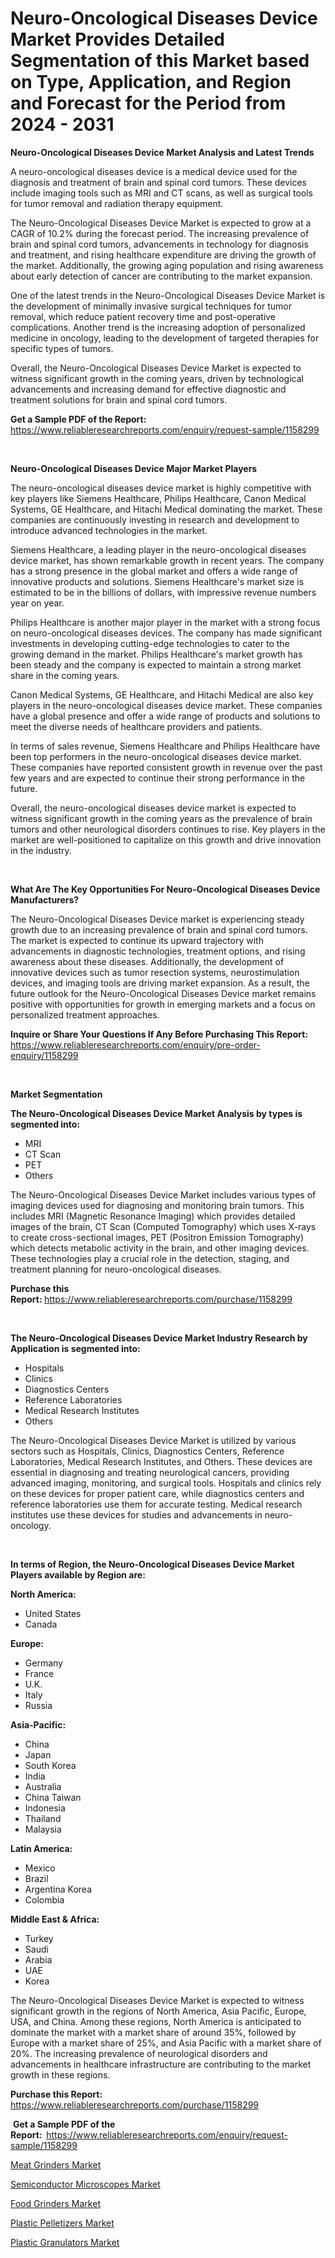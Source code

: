 <p><h1>Neuro-Oncological Diseases Device Market Provides Detailed Segmentation of this Market based on Type, Application, and Region and Forecast for the Period from 2024 - 2031</h1></p><p><strong>Neuro-Oncological Diseases Device Market Analysis and Latest Trends</strong></p>
<p><p>A neuro-oncological diseases device is a medical device used for the diagnosis and treatment of brain and spinal cord tumors. These devices include imaging tools such as MRI and CT scans, as well as surgical tools for tumor removal and radiation therapy equipment.</p><p>The Neuro-Oncological Diseases Device Market is expected to grow at a CAGR of 10.2% during the forecast period. The increasing prevalence of brain and spinal cord tumors, advancements in technology for diagnosis and treatment, and rising healthcare expenditure are driving the growth of the market. Additionally, the growing aging population and rising awareness about early detection of cancer are contributing to the market expansion.</p><p>One of the latest trends in the Neuro-Oncological Diseases Device Market is the development of minimally invasive surgical techniques for tumor removal, which reduce patient recovery time and post-operative complications. Another trend is the increasing adoption of personalized medicine in oncology, leading to the development of targeted therapies for specific types of tumors.</p><p>Overall, the Neuro-Oncological Diseases Device Market is expected to witness significant growth in the coming years, driven by technological advancements and increasing demand for effective diagnostic and treatment solutions for brain and spinal cord tumors.</p></p>
<p><strong>Get a Sample PDF of the Report:&nbsp;</strong> <a href="https://www.reliableresearchreports.com/enquiry/request-sample/1158299">https://www.reliableresearchreports.com/enquiry/request-sample/1158299</a></p>
<p>&nbsp;</p>
<p><strong>Neuro-Oncological Diseases Device Major Market Players</strong></p>
<p><p>The neuro-oncological diseases device market is highly competitive with key players like Siemens Healthcare, Philips Healthcare, Canon Medical Systems, GE Healthcare, and Hitachi Medical dominating the market. These companies are continuously investing in research and development to introduce advanced technologies in the market.</p><p>Siemens Healthcare, a leading player in the neuro-oncological diseases device market, has shown remarkable growth in recent years. The company has a strong presence in the global market and offers a wide range of innovative products and solutions. Siemens Healthcare's market size is estimated to be in the billions of dollars, with impressive revenue numbers year on year.</p><p>Philips Healthcare is another major player in the market with a strong focus on neuro-oncological diseases devices. The company has made significant investments in developing cutting-edge technologies to cater to the growing demand in the market. Philips Healthcare's market growth has been steady and the company is expected to maintain a strong market share in the coming years.</p><p>Canon Medical Systems, GE Healthcare, and Hitachi Medical are also key players in the neuro-oncological diseases device market. These companies have a global presence and offer a wide range of products and solutions to meet the diverse needs of healthcare providers and patients.</p><p>In terms of sales revenue, Siemens Healthcare and Philips Healthcare have been top performers in the neuro-oncological diseases device market. These companies have reported consistent growth in revenue over the past few years and are expected to continue their strong performance in the future.</p><p>Overall, the neuro-oncological diseases device market is expected to witness significant growth in the coming years as the prevalence of brain tumors and other neurological disorders continues to rise. Key players in the market are well-positioned to capitalize on this growth and drive innovation in the industry.</p></p>
<p>&nbsp;</p>
<p><strong>What Are The Key Opportunities For Neuro-Oncological Diseases Device Manufacturers?</strong></p>
<p><p>The Neuro-Oncological Diseases Device market is experiencing steady growth due to an increasing prevalence of brain and spinal cord tumors. The market is expected to continue its upward trajectory with advancements in diagnostic technologies, treatment options, and rising awareness about these diseases. Additionally, the development of innovative devices such as tumor resection systems, neurostimulation devices, and imaging tools are driving market expansion. As a result, the future outlook for the Neuro-Oncological Diseases Device market remains positive with opportunities for growth in emerging markets and a focus on personalized treatment approaches.</p></p>
<p><strong>Inquire or Share Your Questions If Any Before Purchasing This Report:</strong> <a href="https://www.reliableresearchreports.com/enquiry/pre-order-enquiry/1158299">https://www.reliableresearchreports.com/enquiry/pre-order-enquiry/1158299</a></p>
<p>&nbsp;</p>
<p><strong>Market Segmentation</strong></p>
<p><strong>The Neuro-Oncological Diseases Device Market Analysis by types is segmented into:</strong></p>
<p><ul><li>MRI</li><li>CT Scan</li><li>PET</li><li>Others</li></ul></p>
<p><p>The Neuro-Oncological Diseases Device Market includes various types of imaging devices used for diagnosing and monitoring brain tumors. This includes MRI (Magnetic Resonance Imaging) which provides detailed images of the brain, CT Scan (Computed Tomography) which uses X-rays to create cross-sectional images, PET (Positron Emission Tomography) which detects metabolic activity in the brain, and other imaging devices. These technologies play a crucial role in the detection, staging, and treatment planning for neuro-oncological diseases.</p></p>
<p><strong>Purchase this Report:&nbsp;</strong><a href="https://www.reliableresearchreports.com/purchase/1158299">https://www.reliableresearchreports.com/purchase/1158299</a></p>
<p>&nbsp;</p>
<p><strong>The Neuro-Oncological Diseases Device Market Industry Research by Application is segmented into:</strong></p>
<p><ul><li>Hospitals</li><li>Clinics</li><li>Diagnostics Centers</li><li>Reference Laboratories</li><li>Medical Research Institutes</li><li>Others</li></ul></p>
<p><p>The Neuro-Oncological Diseases Device Market is utilized by various sectors such as Hospitals, Clinics, Diagnostics Centers, Reference Laboratories, Medical Research Institutes, and Others. These devices are essential in diagnosing and treating neurological cancers, providing advanced imaging, monitoring, and surgical tools. Hospitals and clinics rely on these devices for proper patient care, while diagnostics centers and reference laboratories use them for accurate testing. Medical research institutes use these devices for studies and advancements in neuro-oncology.</p></p>
<p>&nbsp;</p>
<p><strong>In terms of Region, the Neuro-Oncological Diseases Device Market Players available by Region are:</strong></p>
<p>
    <p> <strong> North America: </strong>
        <ul>
            <li>United States</li>
            <li>Canada</li>
        </ul>
        </p> 
    <p> <strong> Europe: </strong>
        <ul>
            <li>Germany</li>
            <li>France</li>
            <li>U.K.</li>
            <li>Italy</li>
            <li>Russia</li>
        </ul>
        </p> 
    <p> <strong> Asia-Pacific: </strong>
        <ul>
            <li>China</li>
            <li>Japan</li>
            <li>South Korea</li>
            <li>India</li>
            <li>Australia</li>
            <li>China Taiwan</li>
            <li>Indonesia</li>
            <li>Thailand</li>
            <li>Malaysia</li>
        </ul>
        </p> 
    <p> <strong> Latin America: </strong>
        <ul>
            <li>Mexico</li>
            <li>Brazil</li>
            <li>Argentina Korea</li>
            <li>Colombia</li>
        </ul>
        </p> 
    <p> <strong> Middle East & Africa: </strong>
        <ul>
            <li>Turkey</li>
            <li>Saudi</li>
            <li>Arabia</li>
            <li>UAE</li>
            <li>Korea</li>
        </ul>
    </p>
    </p>
<p><p>The Neuro-Oncological Diseases Device Market is expected to witness significant growth in the regions of North America, Asia Pacific, Europe, USA, and China. Among these regions, North America is anticipated to dominate the market with a market share of around 35%, followed by Europe with a market share of 25%, and Asia Pacific with a market share of 20%. The increasing prevalence of neurological disorders and advancements in healthcare infrastructure are contributing to the market growth in these regions.</p></p>
<p><strong>Purchase this Report: </strong><a href="https://www.reliableresearchreports.com/purchase/1158299">https://www.reliableresearchreports.com/purchase/1158299</a></p>
<p>&nbsp;<strong>Get a Sample PDF of the Report:&nbsp;&nbsp;</strong><a href="https://www.reliableresearchreports.com/enquiry/request-sample/1158299">https://www.reliableresearchreports.com/enquiry/request-sample/1158299</a></p>
<p><strong></strong></p>
<p><p><a href="https://medium.com/@ashlylowe4544/meat-grinders-market-trends-forecast-and-competitive-analysis-to-2031-4eb91da6c9d5">Meat Grinders Market</a></p><p><a href="https://medium.com/@ashlylowe4544/semiconductor-microscopes-nbsp-market-focuses-on-market-share-size-and-projected-forecast-till-adede08bb3cc">Semiconductor Microscopes Market</a></p><p><a href="https://medium.com/@ashlylowe4544/food-grinders-nbsp-market-focuses-on-market-share-size-and-projected-forecast-till-2031-e6e8c39c7088">Food Grinders Market</a></p><p><a href="https://medium.com/@ashlylowe4544/plastic-pelletizers-market-comprehensive-assessment-by-type-application-and-geography-670b4be7215d">Plastic Pelletizers Market</a></p><p><a href="https://medium.com/@ashlylowe4544/decoding-plastic-granulators-market-metrics-market-share-trends-and-growth-patterns-60f2b29752fb">Plastic Granulators Market</a></p></p>